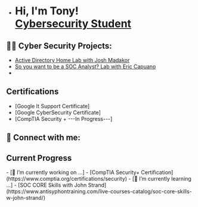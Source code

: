 - <h1>Hi, I'm Tony! <br/><a href="https://github.com/TonyRamos1982"></a> <a href="https://www.linkedin.com/in/tony-ramos1982">Cybersecurity Student</a></h1>

<h2>👨‍💻 Cyber Security Projects:</h2>


  - [Active Directory Home Lab with Josh Madakor](https://www.youtube.com/watch?v=MHsI8hJmggI&t=876s)
  - [So you want to be a SOC Analyst? Lab with Eric Capuano](https://blog.ecapuano.com/p/so-you-want-to-be-a-soc-analyst-intro)
  - 
<h2> Certifications</h2>

- [Google It Support Certificate]
- [Google CyberSecurity Certificate]
- [CompTIA Security + ---In Progress---]

<h2> 🤳 Connect with me:</h2>

[linkedin]: https://linkedin.com/in/tony-ramos1982/


<h2> Current Progress</h2>
- [🔭 I’m currently working on ...]
- [CompTIA Security+ Certification](https://www.comptia.org/certifications/security)
- [🌱 I’m currently learning ...]
- [SOC CORE Skills with John Strand](https://www.antisyphontraining.com/live-courses-catalog/soc-core-skills-w-john-strand/)

<!--
**TonyRamos1982/TonyRamos1982** is a ✨ _special_ ✨ repository because its `README.md` (this file) appears on your GitHub profile.

Here are some ideas to get you started:

- [🔭 I’m currently working on ...]
- [CompTIA Security+ Certification](https://www.comptia.org/certifications/security)
- [🌱 I’m currently learning ...]
- [SOC CORE Skills with John Strand](https://www.antisyphontraining.com/live-courses-catalog/soc-core-skills-w-john-strand/)
- 👯 I’m looking to collaborate on ...
- 🤔 I’m looking for help with ...
- 💬 Ask me about ...
- 📫 How to reach me: ...
[nirvanatr@hotmail.com
- 😄 Pronouns: ...
- ⚡ Fun fact: ...
-->
